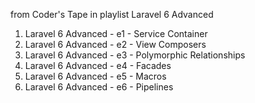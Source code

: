 from Coder's Tape in playlist Laravel 6 Advanced
01. Laravel 6 Advanced - e1 - Service Container
02. Laravel 6 Advanced - e2 - View Composers
03. Laravel 6 Advanced - e3 - Polymorphic Relationships
04. Laravel 6 Advanced - e4 - Facades
05. Laravel 6 Advanced - e5 - Macros
06. Laravel 6 Advanced - e6 - Pipelines
